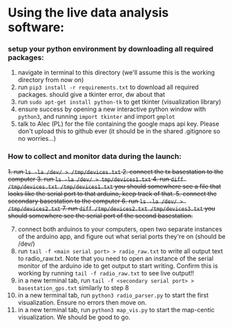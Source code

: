 # Using the live data analysis software:

### setup your python environment by downloading all required packages:
  1. navigate in terminal to this directory (we'll assume this is the working directory from now on)
  2. run `pip3 install -r requirements.txt` to download all required packages. should give a tkinter error, dw about that
  3. run `sudo apt-get install python-tk` to get tkinter (visualization library)
  3. ensure success by opening a new interactive python window with `python3`, and running `import tkinter` and import `gmplot`
  4. talk to Alec (PL) for the file containing the google maps api key. Please don't upload this to github ever (it should be in the shared .gitignore so no worries...)

### How to collect and monitor data during the launch:
  ~~1. run `ls -la /dev/ > /tmp/devices.txt`
  2. connect the tx basestation to the computer
  3. run `ls -la /dev/ > tmp/devices1.txt`
  4. run `diff /tmp/devices.txt /tmp/devices1.txt` you should somewhere see a file that looks like the serial port to that arduino, keep track of that.
  5. connect the secondary basestation to the computer
  6. run `ls -la /dev/ > /tmp/devices2.txt`
  7. run `diff /tmp/devices2.txt /tmp/devices3.txt` you should somewhere see the serial port of the second basestation.~~
  
  7. connect both arduinos to your computers, open two separate instances of the arduino app, and figure out what serial ports they're on (should be /dev/<something>)
  8. run `tail -f <main serial port> > radio_raw.txt` to write all output text to radio_raw.txt. Note that you need to open an instance of the serial monitor of the arduino ide to get output to start writing. Confirm this is working by running `tail -f radio_raw.txt` to see live output!!
  9. in a new terminal tab, run `tail -f <secondary serial port> > basestation_gps.txt` similarly to step 8
  10. in a new terminal tab, run `python3 radio_parser.py` to start the first visualization. Ensure no errors then move on.
  11. in a new terminal tab, run `python3 map_vis.py` to start the map-centic visualization. We should be good to go.  
